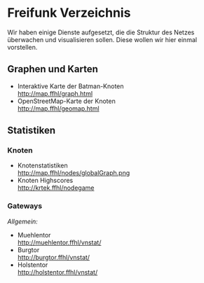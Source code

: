 # Freifunk Verzeichnis

Wir haben einige Dienste aufgesetzt, die die Struktur des Netzes überwachen und visualisieren sollen. Diese wollen wir hier einmal vorstellen.

## Graphen und Karten

 * Interaktive Karte der Batman-Knoten<br>
   <http://map.ffhl/graph.html>
 * OpenStreetMap-Karte der Knoten<br>
   <http://map.ffhl/geomap.html>

## Statistiken

### Knoten

 * Knotenstatistiken<br>
   <http://map.ffhl/nodes/globalGraph.png>
 * Knoten Highscores<br>
   <http://krtek.ffhl/nodegame>

### Gateways

_Allgemein:_

 * Muehlentor<br>
   <http://muehlentor.ffhl/vnstat/>
 * Burgtor<br>
   <http://burgtor.ffhl/vnstat/>
 * Holstentor<br>
   <http://holstentor.ffhl/vnstat/>
